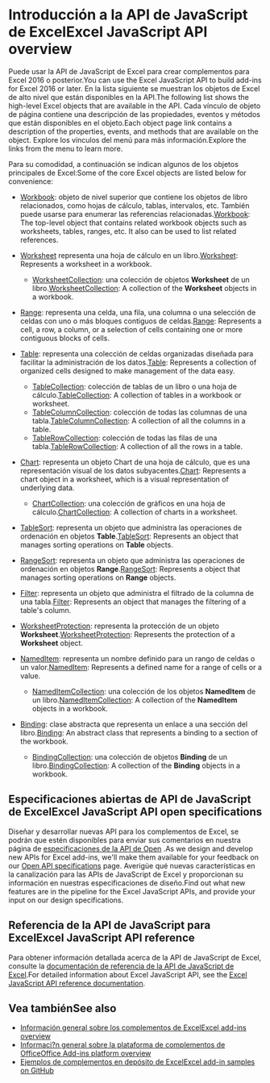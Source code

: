 # <a name="excel-javascript-api-overview"></a><span data-ttu-id="9095e-101">Introducción a la API de JavaScript de Excel</span><span class="sxs-lookup"><span data-stu-id="9095e-101">Excel JavaScript API overview</span></span>

<span data-ttu-id="9095e-102">Puede usar la API de JavaScript de Excel para crear complementos para Excel 2016 o posterior.</span><span class="sxs-lookup"><span data-stu-id="9095e-102">You can use the Excel JavaScript API to build add-ins for Excel 2016 or later.</span></span> <span data-ttu-id="9095e-103">En la lista siguiente se muestran los objetos de Excel de alto nivel que están disponibles en la API.</span><span class="sxs-lookup"><span data-stu-id="9095e-103">The following list shows the high-level Excel objects that are available in the API.</span></span> <span data-ttu-id="9095e-104">Cada vínculo de objeto de página contiene una descripción de las propiedades, eventos y métodos que están disponibles en el objeto.</span><span class="sxs-lookup"><span data-stu-id="9095e-104">Each object page link contains a description of the properties, events, and methods that are available on the object.</span></span> <span data-ttu-id="9095e-105">Explore los vínculos del menú para más información.</span><span class="sxs-lookup"><span data-stu-id="9095e-105">Explore the links from the menu to learn more.</span></span>

<span data-ttu-id="9095e-106">Para su comodidad, a continuación se indican algunos de los objetos principales de Excel:</span><span class="sxs-lookup"><span data-stu-id="9095e-106">Some of the core Excel objects are listed below for convenience:</span></span> 

- <span data-ttu-id="9095e-107">[Workbook](/javascript/api/excel/excel.workbook): objeto de nivel superior que contiene los objetos de libro relacionados, como hojas de cálculo, tablas, intervalos, etc. También puede usarse para enumerar las referencias relacionadas.</span><span class="sxs-lookup"><span data-stu-id="9095e-107">[Workbook](/javascript/api/excel/excel.workbook): The top-level object that contains related workbook objects such as worksheets, tables, ranges, etc. It also can be used to list related references.</span></span>

- <span data-ttu-id="9095e-108">[Worksheet](/javascript/api/excel/excel.worksheet) representa una hoja de cálculo en un libro.</span><span class="sxs-lookup"><span data-stu-id="9095e-108">[Worksheet](/javascript/api/excel/excel.worksheet): Represents a worksheet in a workbook.</span></span> 
    - <span data-ttu-id="9095e-109">[WorksheetCollection](/javascript/api/excel/excel.worksheetcollection): una colección de objetos **Worksheet** de un libro.</span><span class="sxs-lookup"><span data-stu-id="9095e-109">[WorksheetCollection](/javascript/api/excel/excel.worksheetcollection): A collection of the **Worksheet** objects in a workbook.</span></span>

- <span data-ttu-id="9095e-110">[Range](/javascript/api/excel/excel.range): representa una celda, una fila, una columna o una selección de celdas con uno o más bloques contiguos de celdas.</span><span class="sxs-lookup"><span data-stu-id="9095e-110">[Range](/javascript/api/excel/excel.range): Represents a cell, a row, a column, or a selection of cells containing one or more contiguous blocks of cells.</span></span>

- <span data-ttu-id="9095e-111">[Table](/javascript/api/excel/excel.table): representa una colección de celdas organizadas diseñada para facilitar la administración de los datos.</span><span class="sxs-lookup"><span data-stu-id="9095e-111">[Table](/javascript/api/excel/excel.table): Represents a collection of organized cells designed to make management of the data easy.</span></span>
    - <span data-ttu-id="9095e-112">[TableCollection](/javascript/api/excel/excel.tablecollection): colección de tablas de un libro o una hoja de cálculo.</span><span class="sxs-lookup"><span data-stu-id="9095e-112">[TableCollection](/javascript/api/excel/excel.tablecollection): A collection of tables in a workbook or worksheet.</span></span>
    - <span data-ttu-id="9095e-113">[TableColumnCollection](/javascript/api/excel/excel.tablecolumncollection): colección de todas las columnas de una tabla.</span><span class="sxs-lookup"><span data-stu-id="9095e-113">[TableColumnCollection](/javascript/api/excel/excel.tablecolumncollection): A collection of all the columns in a table.</span></span>
    - <span data-ttu-id="9095e-114">[TableRowCollection](/javascript/api/excel/excel.tablerowcollection): colección de todas las filas de una tabla.</span><span class="sxs-lookup"><span data-stu-id="9095e-114">[TableRowCollection](/javascript/api/excel/excel.tablerowcollection): A collection of all the rows in a table.</span></span>

- <span data-ttu-id="9095e-115">[Chart](/javascript/api/excel/excel.chart): representa un objeto Chart de una hoja de cálculo, que es una representación visual de los datos subyacentes.</span><span class="sxs-lookup"><span data-stu-id="9095e-115">[Chart](/javascript/api/excel/excel.chart): Represents a chart object in a worksheet, which is a visual representation of underlying data.</span></span>
    - <span data-ttu-id="9095e-116">[ChartCollection](/javascript/api/excel/excel.chartcollection): una colección de gráficos en una hoja de cálculo.</span><span class="sxs-lookup"><span data-stu-id="9095e-116">[ChartCollection](/javascript/api/excel/excel.chartcollection): A collection of charts in a worksheet.</span></span>

- <span data-ttu-id="9095e-117">[TableSort](/javascript/api/excel/excel.tablesort): representa un objeto que administra las operaciones de ordenación en objetos **Table**.</span><span class="sxs-lookup"><span data-stu-id="9095e-117">[TableSort](/javascript/api/excel/excel.tablesort): Represents an object that manages sorting operations on **Table** objects.</span></span>

- <span data-ttu-id="9095e-118">[RangeSort](/javascript/api/excel/excel.rangesort): representa un objeto que administra las operaciones de ordenación en objetos **Range**.</span><span class="sxs-lookup"><span data-stu-id="9095e-118">[RangeSort](/javascript/api/excel/excel.rangesort): Represents a object that manages sorting operations on **Range** objects.</span></span>

- <span data-ttu-id="9095e-119">[Filter](/javascript/api/excel/excel.filter): representa un objeto que administra el filtrado de la columna de una tabla.</span><span class="sxs-lookup"><span data-stu-id="9095e-119">[Filter](/javascript/api/excel/excel.filter): Represents an object that manages the filtering of a table's column.</span></span>

- <span data-ttu-id="9095e-120">[WorksheetProtection](/javascript/api/excel/excel.worksheetprotection): representa la protección de un objeto **Worksheet**.</span><span class="sxs-lookup"><span data-stu-id="9095e-120">[WorksheetProtection](/javascript/api/excel/excel.worksheetprotection): Represents the protection of a **Worksheet** object.</span></span>

- <span data-ttu-id="9095e-121">[NamedItem](/javascript/api/excel/excel.nameditem): representa un nombre definido para un rango de celdas o un valor.</span><span class="sxs-lookup"><span data-stu-id="9095e-121">[NamedItem](/javascript/api/excel/excel.nameditem): Represents a defined name for a range of cells or a value.</span></span> 
    - <span data-ttu-id="9095e-122">[NamedItemCollection](/javascript/api/excel/excel.nameditemcollection): una colección de los objetos **NamedItem** de un libro.</span><span class="sxs-lookup"><span data-stu-id="9095e-122">[NamedItemCollection](/javascript/api/excel/excel.nameditemcollection): A collection of the **NamedItem** objects in a workbook.</span></span>

- <span data-ttu-id="9095e-123">[Binding](/javascript/api/excel/excel.binding): clase abstracta que representa un enlace a una sección del libro.</span><span class="sxs-lookup"><span data-stu-id="9095e-123">[Binding](/javascript/api/excel/excel.binding): An abstract class that represents a binding to a section of the workbook.</span></span>
    - <span data-ttu-id="9095e-124">[BindingCollection](/javascript/api/excel/excel.bindingcollection): una colección de objetos **Binding** de un libro.</span><span class="sxs-lookup"><span data-stu-id="9095e-124">[BindingCollection](/javascript/api/excel/excel.bindingcollection): A collection of the **Binding** objects in a workbook.</span></span>

## <a name="excel-javascript-api-open-specifications"></a><span data-ttu-id="9095e-125">Especificaciones abiertas de API de JavaScript de Excel</span><span class="sxs-lookup"><span data-stu-id="9095e-125">Excel JavaScript API open specifications</span></span>

<span data-ttu-id="9095e-126">Diseñar y desarrollar nuevas API para los complementos de Excel, se podrán que estén disponibles para enviar sus comentarios en nuestra página de [especificaciones de la API de Open](../openspec.md) .</span><span class="sxs-lookup"><span data-stu-id="9095e-126">As we design and develop new APIs for Excel add-ins, we'll make them available for your feedback on our [Open API specifications](../openspec.md) page.</span></span> <span data-ttu-id="9095e-127">Averigüe qué nuevas características en la canalización para las APIs de JavaScript de Excel y proporcionan su información en nuestras especificaciones de diseño.</span><span class="sxs-lookup"><span data-stu-id="9095e-127">Find out what new features are in the pipeline for the Excel JavaScript APIs, and provide your input on our design specifications.</span></span>

## <a name="excel-javascript-api-reference"></a><span data-ttu-id="9095e-128">Referencia de la API de JavaScript para Excel</span><span class="sxs-lookup"><span data-stu-id="9095e-128">Excel JavaScript API reference</span></span>

<span data-ttu-id="9095e-129">Para obtener información detallada acerca de la API de JavaScript de Excel, consulte la [documentación de referencia de la API de JavaScript de Excel](/javascript/api/excel).</span><span class="sxs-lookup"><span data-stu-id="9095e-129">For detailed information about Excel JavaScript API, see the [Excel JavaScript API reference documentation](/javascript/api/excel).</span></span>

## <a name="see-also"></a><span data-ttu-id="9095e-130">Vea también</span><span class="sxs-lookup"><span data-stu-id="9095e-130">See also</span></span>

- [<span data-ttu-id="9095e-131">Información general sobre los complementos de Excel</span><span class="sxs-lookup"><span data-stu-id="9095e-131">Excel add-ins overview</span></span>](https://docs.microsoft.com/office/dev/add-ins/excel/excel-add-ins-overview)
- [<span data-ttu-id="9095e-132">Informaci?n general sobre la plataforma de complementos de Office</span><span class="sxs-lookup"><span data-stu-id="9095e-132">Office Add-ins platform overview</span></span>](https://docs.microsoft.com/office/dev/add-ins/overview/office-add-ins)
- [<span data-ttu-id="9095e-133">Ejemplos de complementos en depósito de Excel</span><span class="sxs-lookup"><span data-stu-id="9095e-133">Excel add-in samples on GitHub</span></span>](https://github.com/OfficeDev?utf8=%E2%9C%93&q=Excel)
